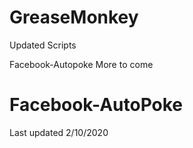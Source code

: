 # GreaseMonkey
Updated Scripts

Facebook-Autopoke
More to come

# Facebook-AutoPoke
Last updated 2/10/2020
